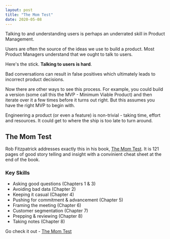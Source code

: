 ```yaml
---
layout: post
title: "The Mom Test"
date: 2020-05-08
---
```


Talking to and understanding users is perhaps an underrated skill in Product Management. 

Users are often the source of the ideas we use to build a product. Most Product Managers understand that we ought to talk to users.

Here's the stick. **Talking to users is hard**.

Bad conversations can result in false positives which ultimately leads to incorrect product decisions. 

Now there are other ways to see this process. For example, you could build a version (some call this the MVP - Minimum Viable Product) and then iterate over it a few times before it turns out right. But this assumes you have the right MVP to begin with. 

Engineering a product (or even a feature) is non-trivial - taking time, effort and resources. It could get to where the ship is too late to turn around.

## The Mom Test

Rob Fitzpatrick addresses exactly this in his book, [The Mom Test](http://momtestbook.com/). It is 121 pages of good story telling and insight with a convinient cheat sheet at the end of the book.

### Key Skills

- Asking good questions (Chapters 1 & 3)
- Avoiding bad data (Chapter 2)
- Keeping it casual (Chapter 4)
- Pushing for commitment & advancement (Chapter 5)
- Framing the meeting (Chapter 6)
- Customer segmentation (Chapter 7)
- Prepping & reviewing (Chapter 8)
- Taking notes (Chapter 8)

Go check it out - [The Mom Test](http://momtestbook.com/)
